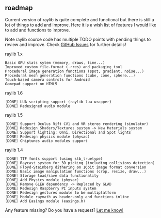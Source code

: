 roadmap
-------

Current version of raylib is quite complete and functional but there is still a lot of things to add and improve.
Here it is a wish list of features I would like to add and functions to improve.

Note raylib source code has multiple TODO points with pending things to review and improve. Check [GitHub Issues](https://github.com/raysan5/raylib/issues) for further details!

raylib 1.x

    Basic GPU stats sytem (memory, draws, time...)
    Improved custom file-format (.rres) and packaging tool
    Procedural image generation functions (spot, gradient, noise...)
    Procedural mesh generation functions (cube, cone, sphere...)
    Touch-based camera controls for Android
    Gamepad support on HTML5
    
raylib 1.6

    [DONE] LUA scripting support (raylib lua wrapper)
    [DONE] Redesigned audio module

raylib 1.5

    [DONE] Support Oculus Rift CV1 and VR stereo rendering (simulator)
    [DONE] Redesign Shaders/Textures system -> New Materials system
    [DONE] Support lighting: Omni, Directional and Spot lights
    [DONE] Redesign physics module (physac)
    [DONE] Chiptunes audio modules support

raylib 1.4

    [DONE] TTF fonts support (using stb_truetype)
    [DONE] Raycast system for 3D picking (including collisions detection)
    [DONE] Floyd-Steinberg dithering on 16bit image format conversion
    [DONE] Basic image manipulation functions (crop, resize, draw...)
    [DONE] Storage load/save data functionality
    [DONE] Add Physics module (physac)
    [DONE] Remove GLEW dependency -> Replaced by GLAD
    [DONE] Redesign Raspberry PI inputs system
    [DONE] Redesign gestures module to be multiplatform
    [DONE] Module raymath as header-only and functions inline
    [DONE] Add Easings module (easings.h)

Any feature missing? Do you have a request? [Let me know!][raysan5]

[raysan5]: mailto:raysan5@gmail.com "Ramon Santamaria - Ray San"
[isssues]: https://github.com/raysan5/raylib/issues
